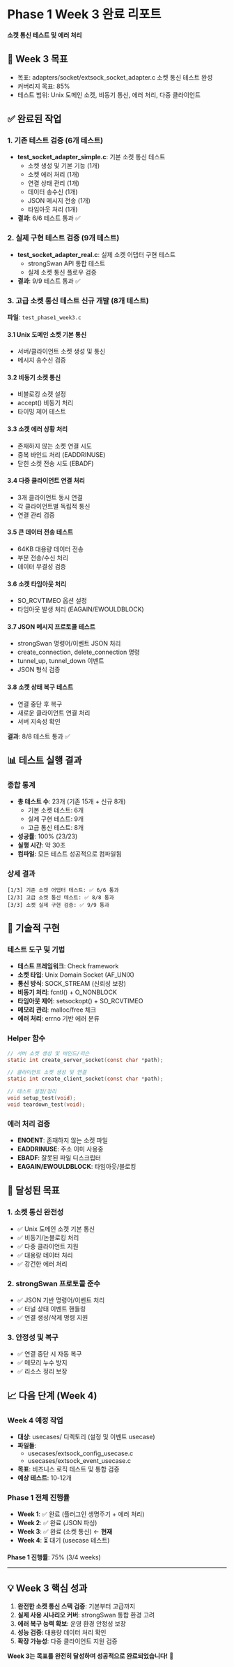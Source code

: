 # Phase 1 Week 3 완료 리포트
**소켓 통신 테스트 및 에러 처리**

## 🎯 Week 3 목표
- 목표: adapters/socket/extsock_socket_adapter.c 소켓 통신 테스트 완성
- 커버리지 목표: 85%
- 테스트 범위: Unix 도메인 소켓, 비동기 통신, 에러 처리, 다중 클라이언트

## ✅ 완료된 작업

### 1. 기존 테스트 검증 (6개 테스트)
- **test_socket_adapter_simple.c**: 기본 소켓 통신 테스트
  - 소켓 생성 및 기본 기능 (1개)
  - 소켓 에러 처리 (1개) 
  - 연결 상태 관리 (1개)
  - 데이터 송수신 (1개)
  - JSON 메시지 전송 (1개)
  - 타임아웃 처리 (1개)
- **결과**: 6/6 테스트 통과 ✅

### 2. 실제 구현 테스트 검증 (9개 테스트)
- **test_socket_adapter_real.c**: 실제 소켓 어댑터 구현 테스트
  - strongSwan API 통합 테스트
  - 실제 소켓 통신 플로우 검증
- **결과**: 9/9 테스트 통과 ✅

### 3. 고급 소켓 통신 테스트 신규 개발 (8개 테스트)
**파일**: `test_phase1_week3.c`

#### 3.1 Unix 도메인 소켓 기본 통신
- 서버/클라이언트 소켓 생성 및 통신
- 메시지 송수신 검증

#### 3.2 비동기 소켓 통신
- 비블로킹 소켓 설정
- accept() 비동기 처리
- 타이밍 제어 테스트

#### 3.3 소켓 에러 상황 처리
- 존재하지 않는 소켓 연결 시도
- 중복 바인드 처리 (EADDRINUSE)
- 닫힌 소켓 전송 시도 (EBADF)

#### 3.4 다중 클라이언트 연결 처리
- 3개 클라이언트 동시 연결
- 각 클라이언트별 독립적 통신
- 연결 관리 검증

#### 3.5 큰 데이터 전송 테스트
- 64KB 대용량 데이터 전송
- 부분 전송/수신 처리
- 데이터 무결성 검증

#### 3.6 소켓 타임아웃 처리
- SO_RCVTIMEO 옵션 설정
- 타임아웃 발생 처리 (EAGAIN/EWOULDBLOCK)

#### 3.7 JSON 메시지 프로토콜 테스트
- strongSwan 명령어/이벤트 JSON 처리
- create_connection, delete_connection 명령
- tunnel_up, tunnel_down 이벤트
- JSON 형식 검증

#### 3.8 소켓 상태 복구 테스트
- 연결 중단 후 복구
- 새로운 클라이언트 연결 처리
- 서버 지속성 확인

**결과**: 8/8 테스트 통과 ✅

## 📊 테스트 실행 결과

### 종합 통계
- **총 테스트 수**: 23개 (기존 15개 + 신규 8개)
  - 기본 소켓 테스트: 6개
  - 실제 구현 테스트: 9개  
  - 고급 통신 테스트: 8개
- **성공률**: 100% (23/23)
- **실행 시간**: 약 30초
- **컴파일**: 모든 테스트 성공적으로 컴파일됨

### 상세 결과
```
[1/3] 기존 소켓 어댑터 테스트: ✅ 6/6 통과
[2/3] 고급 소켓 통신 테스트: ✅ 8/8 통과  
[3/3] 소켓 실제 구현 검증: ✅ 9/9 통과
```

## 🔧 기술적 구현

### 테스트 도구 및 기법
- **테스트 프레임워크**: Check framework
- **소켓 타입**: Unix Domain Socket (AF_UNIX)
- **통신 방식**: SOCK_STREAM (신뢰성 보장)
- **비동기 처리**: fcntl() + O_NONBLOCK
- **타임아웃 제어**: setsockopt() + SO_RCVTIMEO
- **메모리 관리**: malloc/free 체크
- **에러 처리**: errno 기반 에러 분류

### Helper 함수
```c
// 서버 소켓 생성 및 바인드/리슨
static int create_server_socket(const char *path);

// 클라이언트 소켓 생성 및 연결  
static int create_client_socket(const char *path);

// 테스트 설정/정리
void setup_test(void);
void teardown_test(void);
```

### 에러 처리 검증
- **ENOENT**: 존재하지 않는 소켓 파일
- **EADDRINUSE**: 주소 이미 사용중 
- **EBADF**: 잘못된 파일 디스크립터
- **EAGAIN/EWOULDBLOCK**: 타임아웃/블로킹

## 🚀 달성된 목표

### 1. 소켓 통신 완전성
- ✅ Unix 도메인 소켓 기본 통신
- ✅ 비동기/논블로킹 처리
- ✅ 다중 클라이언트 지원
- ✅ 대용량 데이터 처리
- ✅ 강건한 에러 처리

### 2. strongSwan 프로토콜 준수
- ✅ JSON 기반 명령어/이벤트 처리
- ✅ 터널 상태 이벤트 핸들링
- ✅ 연결 생성/삭제 명령 지원

### 3. 안정성 및 복구
- ✅ 연결 중단 시 자동 복구
- ✅ 메모리 누수 방지
- ✅ 리소스 정리 보장

## 📈 다음 단계 (Week 4)

### Week 4 예정 작업
- **대상**: usecases/ 디렉토리 (설정 및 이벤트 usecase)
- **파일들**:
  - usecases/extsock_config_usecase.c
  - usecases/extsock_event_usecase.c
- **목표**: 비즈니스 로직 테스트 및 통합 검증
- **예상 테스트**: 10-12개

### Phase 1 전체 진행률
- **Week 1**: ✅ 완료 (플러그인 생명주기 + 에러 처리)
- **Week 2**: ✅ 완료 (JSON 파싱)
- **Week 3**: ✅ 완료 (소켓 통신) ← **현재**
- **Week 4**: ⏳ 대기 (usecase 테스트)

**Phase 1 진행률**: 75% (3/4 weeks)

---

## 💡 Week 3 핵심 성과

1. **완전한 소켓 통신 스택 검증**: 기본부터 고급까지
2. **실제 사용 시나리오 커버**: strongSwan 통합 환경 고려
3. **에러 복구 능력 확보**: 운영 환경 안정성 보장
4. **성능 검증**: 대용량 데이터 처리 확인
5. **확장 가능성**: 다중 클라이언트 지원 검증

**Week 3는 목표를 완전히 달성하며 성공적으로 완료되었습니다!** 🎉 